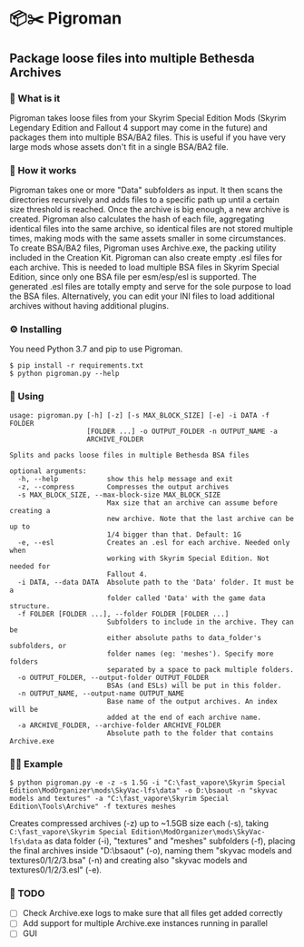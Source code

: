 # 📦✂️ Pigroman
## Package loose files into multiple Bethesda Archives

### 🐉 What is it
Pigroman takes loose files from your Skyrim Special Edition Mods (Skyrim Legendary Edition and Fallout 4 support may come in the future) and packages them into multiple BSA/BA2 files. This is useful if you have very large mods whose assets don't fit in a single BSA/BA2 file.

### 📂 How it works
Pigroman takes one or more "Data" subfolders as input. It then scans the directories recursively and adds files to a specific path up until a certain size threshold is reached. Once the archive is big enough, a new archive is created. Pigroman also calculates the hash of each file, aggregating identical files into the same archive, so identical files are not stored multiple times, making mods with the same assets smaller in some circumstances.
To create BSA/BA2 files, Pigroman uses Archive.exe, the packing utility included in the Creation Kit. Pigroman can also create empty .esl files for each archive. This is needed to load multiple BSA files in Skyrim Special Edition, since only one BSA file per esm/esp/esl is supported. The generated .esl files are totally empty and serve for the sole purpose to load the BSA files. Alternatively, you can edit your INI files to load additional archives without having additional plugins.

### ⚙️ Installing
You need Python 3.7 and pip to use Pigroman.
```
$ pip install -r requirements.txt
$ python pigroman.py --help
```

### 📑 Using
```
usage: pigroman.py [-h] [-z] [-s MAX_BLOCK_SIZE] [-e] -i DATA -f FOLDER
                   [FOLDER ...] -o OUTPUT_FOLDER -n OUTPUT_NAME -a
                   ARCHIVE_FOLDER

Splits and packs loose files in multiple Bethesda BSA files

optional arguments:
  -h, --help            show this help message and exit
  -z, --compress        Compresses the output archives
  -s MAX_BLOCK_SIZE, --max-block-size MAX_BLOCK_SIZE
                        Max size that an archive can assume before creating a
                        new archive. Note that the last archive can be up to
                        1/4 bigger than that. Default: 1G
  -e, --esl             Creates an .esl for each archive. Needed only when
                        working with Skyrim Special Edition. Not needed for
                        Fallout 4.
  -i DATA, --data DATA  Absolute path to the 'Data' folder. It must be a
                        folder called 'Data' with the game data structure.
  -f FOLDER [FOLDER ...], --folder FOLDER [FOLDER ...]
                        Subfolders to include in the archive. They can be
                        either absolute paths to data_folder's subfolders, or
                        folder names (eg: 'meshes'). Specify more folders
                        separated by a space to pack multiple folders.
  -o OUTPUT_FOLDER, --output-folder OUTPUT_FOLDER
                        BSAs (and ESLs) will be put in this folder.
  -n OUTPUT_NAME, --output-name OUTPUT_NAME
                        Base name of the output archives. An index will be
                        added at the end of each archive name.
  -a ARCHIVE_FOLDER, --archive-folder ARCHIVE_FOLDER
                        Absolute path to the folder that contains Archive.exe
```

### 👨‍🏫 Example
```
$ python pigroman.py -e -z -s 1.5G -i "C:\fast_vapore\Skyrim Special Edition\ModOrganizer\mods\SkyVac-lfs\data" -o D:\bsaout -n "skyvac models and textures" -a "C:\fast_vapore\Skyrim Special Edition\Tools\Archive" -f textures meshes
```
Creates compressed archives (-z) up to ~1.5GB size each (-s), taking `C:\fast_vapore\Skyrim Special Edition\ModOrganizer\mods\SkyVac-lfs\data` as data folder (-i), "textures"  and "meshes" subfolders (-f), placing the final archives inside "D:\bsaout" (-o),  naming them "skyvac models and textures0/1/2/3.bsa" (-n) and creating also "skyvac models and textures0/1/2/3.esl" (-e).


### 🏁 TODO
- [ ] Check Archive.exe logs to make sure that all files get added correctly
- [ ] Add support for multiple Archive.exe instances running in parallel
- [ ] GUI
